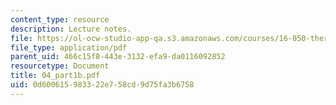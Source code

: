 ```yaml
---
content_type: resource
description: Lecture notes.
file: https://ol-ocw-studio-app-qa.s3.amazonaws.com/courses/16-050-thermal-energy-fall-2002/0d600615983322e758cd9d75fa3b6758_04_part1b.pdf
file_type: application/pdf
parent_uid: 466c15f8-443e-3132-efa9-da0116092852
resourcetype: Document
title: 04_part1b.pdf
uid: 0d600615-9833-22e7-58cd-9d75fa3b6758
---
```

